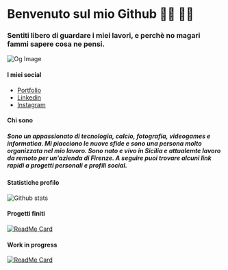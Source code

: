 # **Benvenuto sul mio Github 👋🏼 👨‍💻**
### Sentiti libero di guardare i miei lavori, e perchè no magari fammi sapere cosa ne pensi.

![Og Image](https://marco-polino-portfolio.netlify.app/images/og-image.jpg)

#### I miei social
* [Portfolio](https://marco-polino-portfolio.netlify.app/it/)
* [Linkedin](https://www.linkedin.com/in/marco-polino/)
* [Instagram](https://www.instagram.com/marco_polino_dev/)

#### Chi sono
##### _Sono un appassionato di tecnologia, calcio, fotografia, videogames e informatica. Mi piacciono le nuove sfide e sono una persona molto organizzata nel mio lavoro. Sono nato e vivo in Sicilia e attualemte lavoro da remoto per un'azienda di Firenze. A seguire puoi trovare alcuni link rapidi a progetti personali e profili social._

#### Statistiche profilo
<!-- ![Top Langs](https://github-readme-stats.vercel.app/api/top-langs/?username=Marco-S117&repo=tv-schedule&title_color=d11919&text_color=fff&bg_color=333&icon_color=d11919) -->
![Github stats](https://github-readme-stats.vercel.app/api?username=Marco-S117&show_icons=true&title_color=d11919&text_color=fff&bg_color=333&icon_color=d11919)

#### Progetti finiti
[![ReadMe Card](https://github-readme-stats.vercel.app/api/pin/?username=Marco-S117&repo=trivia-vue&title_color=d11919&text_color=fff&bg_color=333&icon_color=d11919)](https://github.com/Marco-S117/trivia-vue)

#### Work in progress
[![ReadMe Card](https://github-readme-stats.vercel.app/api/pin/?username=Marco-S117&repo=tv-schedule&title_color=d11919&text_color=fff&bg_color=333&icon_color=d11919)](https://github.com/Marco-S117/tv-schedule)
